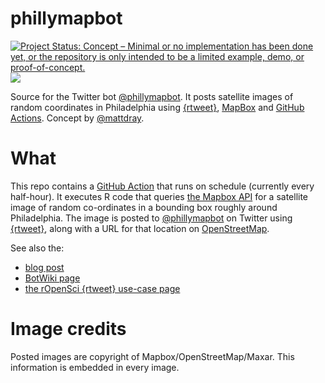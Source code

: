 
# phillymapbot

[![Project Status: Concept – Minimal or no implementation has been done
yet, or the repository is only intended to be a limited example, demo,
or
proof-of-concept.](https://www.repostatus.org/badges/latest/concept.svg)](https://www.repostatus.org/#concept)
[![](https://img.shields.io/badge/Twitter-@phillymapbot-white?style=flat&labelColor=blue&logo=Twitter&logoColor=white)](https://twitter.com/phillymapbot)

Source for the Twitter bot [@phillymapbot](https://www.twitter.com/phillymapbot). It posts satellite images of random coordinates in Philadelphia using [{rtweet}](https://docs.ropensci.org/rtweet/), [MapBox](https://www.mapbox.com/) and [GitHub Actions](https://docs.github.com/en/actions). Concept by [@mattdray](https://twitter.com/mattdray).

# What

This repo contains a [GitHub Action](https://github.com/features/actions) that runs on schedule (currently every half-hour). It executes R code that queries [the Mapbox API](https://docs.mapbox.com/api/maps/#static-images) for a satellite image of random co-ordinates in a bounding box roughly around Philadelphia. The image is posted to [@phillymapbot](https://www.twitter.com/phillymapbot) on Twitter using [{rtweet}](https://docs.ropensci.org/rtweet/), along with a URL for that location on [OpenStreetMap](https://www.openstreetmap.org/).

See also the:

* [blog post](https://www.rostrum.blog/2020/09/21/londonmapbot/)
* [BotWiki page](https://botwiki.org/bot/londonmapbot/)
* [the rOpenSci {rtweet} use-case page](https://discuss.ropensci.org/t/a-twitter-bot-with-rtweet-mapbox-and-github-actions/2223)

# Image credits

Posted images are copyright of Mapbox/OpenStreetMap/Maxar. This information is embedded in every image.
